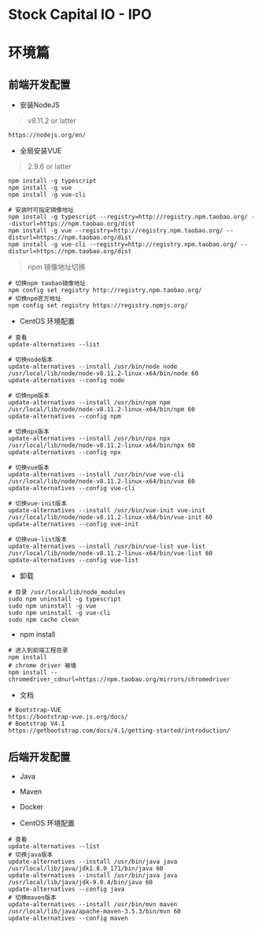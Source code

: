 # Stock Capital IO - IPO

# 环境篇

## 前端开发配置

- 安装NodeJS

>  v8.11.2 or latter

    https://nodejs.org/en/

- 全局安装VUE

> 2.9.6 or latter

    npm install -g typescript
    npm install -g vue
    npm install -g vue-cli

    # 安装时可指定镜像地址
    npm install -g typescript --registry=http://registry.npm.taobao.org/ --disturl=https://npm.taobao.org/dist
    npm install -g vue --registry=http://registry.npm.taobao.org/ --disturl=https://npm.taobao.org/dist
    npm install -g vue-cli --registry=http://registry.npm.taobao.org/ --disturl=https://npm.taobao.org/dist
    
> npm 镜像地址切换

    # 切换npm taobao镜像地址
    npm config set registry http://registry.npm.taobao.org/
    # 切换npm官方地址
    npm config set registry https://registry.npmjs.org/

- CentOS 环境配置

>
    # 查看
    update-alternatives --list
    
    # 切换node版本
    update-alternatives --install /usr/bin/node node /usr/local/lib/node/node-v8.11.2-linux-x64/bin/node 60
    update-alternatives --config node
    
    # 切换npm版本
    update-alternatives --install /usr/bin/npm npm /usr/local/lib/node/node-v8.11.2-linux-x64/bin/npm 60
    update-alternatives --config npm
    
    # 切换npx版本
    update-alternatives --install /usr/bin/npx npx /usr/local/lib/node/node-v8.11.2-linux-x64/bin/npx 60
    update-alternatives --config npx
    
    # 切换vue版本
    update-alternatives --install /usr/bin/vue vue-cli /usr/local/lib/node/node-v8.11.2-linux-x64/bin/vue 60
    update-alternatives --config vue-cli
    
    # 切换vue-init版本
    update-alternatives --install /usr/bin/vue-init vue-init /usr/local/lib/node/node-v8.11.2-linux-x64/bin/vue-init 60
    update-alternatives --config vue-init
    
    # 切换vue-list版本
    update-alternatives --install /usr/bin/vue-list vue-list /usr/local/lib/node/node-v8.11.2-linux-x64/bin/vue-list 60
    update-alternatives --config vue-list

- 卸载

>
    # 目录 /usr/local/lib/node_modules
    sudo npm uninstall -g typescript
    sudo npm uninstall -g vue
    sudo npm uninstall -g vue-cli
    sudo npm cache clean

- npm install

>
    # 进入到前端工程目录
    npm install
    # chrome driver 被墙
    npm install --chromedriver_cdnurl=https://npm.taobao.org/mirrors/chromedriver

- 文档

>
    # Bootstrap-VUE
    https://bootstrap-vue.js.org/docs/
    # Bootstrap V4.1
    https://getbootstrap.com/docs/4.1/getting-started/introduction/

## 后端开发配置

- Java

>

- Maven

>

- Docker

>

- CentOS 环境配置

>
    # 查看
    update-alternatives --list
    # 切换java版本
    update-alternatives --install /usr/bin/java java /usr/local/lib/java/jdk1.8.0_171/bin/java 60
    update-alternatives --install /usr/bin/java java /usr/local/lib/java/jdk-9.0.4/bin/java 60
    update-alternatives --config java
    # 切换maven版本
    update-alternatives --install /usr/bin/mvn maven /usr/local/lib/java/apache-maven-3.5.3/bin/mvn 60
    update-alternatives --config maven